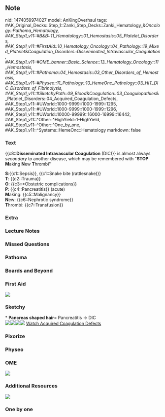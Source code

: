 ## Note
nid: 1474059974027
model: AnKingOverhaul
tags: #AK_Original_Decks::Step_1::Zanki_Step_Decks::Zanki_Hematology_&_Oncology::Pathoma_Hematology, #AK_Step1_v11::#B&B::11_Hematology::01_Hemostasis::05_Platelet_Disorders, #AK_Step1_v11::#FirstAid::10_Hematology_Oncology::04_Pathology::19_Mixed_Platelet_&_Coagulation_Disorders::Disseminated_Intravascular_Coagulation, #AK_Step1_v11::#OME_banner::Basic_Science::13_Hematology_Oncology::11_Hemostasis, #AK_Step1_v11::#Pathoma::04_Hemostasis::03_Other_Disorders_of_Hemostasis, #AK_Step1_v11::#Physeo::11_Pathology::10_HemeOnc_Pathology::03_HIT_DIC_Disorders_of_Fibrinolysis, #AK_Step1_v11::#SketchyPath::09_Blood_&_Coagulation::03_Coagulopathies_&_Platelet_Disorders::04_Acquired_Coagulation_Defects, #AK_Step1_v11::#UWorld::1000-9999::1000-1999::1295, #AK_Step1_v11::#UWorld::1000-9999::1000-1999::1296, #AK_Step1_v11::#UWorld::10000-99999::16000-16999::16442, #AK_Step1_v11::^Other::^HighYield::1-HighYield, #AK_Step1_v11::^Other::^One_by_one, #AK_Step1_v11::^Systems::HemeOnc::Hematology
markdown: false

### Text
{{c8::<b>Disseminated Intravascular Coagulation</b> (DIC)}} is
almost always <i>secondary</i> to another disease, which may be
remembered with "<b>STOP</b> <b>M</b>aking <b>N</b>ew
<b>T</b>hrombi"
<div style="centerbox">
  <div class="mnemonics">
    <div>
      <b>S</b>:{{c1::Sepsis}}, {{c1::Snake bite (rattlesnake)}}
      <div>
        <div>
          <b>T</b>: {{c2::Trauma}}
        </div>
        <div>
          <b>O</b>: {{c3::*Obstetric complications}}
        </div>
        <div>
          <b>P</b>: {{c4::Pancreatitis}} (acute)
        </div>
        <div>
          <b>M</b>aking: {{c5::Malignancy}}
        </div>
        <div>
          <b>N</b>ew: {{c6::Nephrotic syndrome}}
        </div>
        <div>
          <b>T</b>hrombi: {{c7::Transfusion}}
        </div>
      </div>
    </div>
  </div>
</div>

### Extra


### Lecture Notes


### Missed Questions


### Pathoma


### Boards and Beyond


### First Aid
<img src="tmp1UnFkC.png">

### Sketchy
<div>
  * <b>Pancreas shaped hair</b>= Pancreatitis -> DIC
</div><img src=
"Screen%20Shot%202020-02-14%20at%202.12.22%20PM_1566160514431.JPG"><img src="DIC%20cancer,%20APL,%20obstetric%20complications_1566160514431.jpg"><img src="DIC%20gram%20negative%20sepsis_1566160514431.jpg"><img src="Zoverall%20picture%20(76)_1566160514431.JPG">
<a href=
"https://dashboard.sketchy.com/study/medical/courses/medical-pathophysiology/units/medical-pathophysiology-blood-coagulation/videos/medical-pathophysiology-blood-and-coagulation-coagulopathies-and-platelet-disorders-acquired-coagulation-defects?utm_source=anki&utm_medium=partnership&utm_campaign=february_update&utm_content=medical">
Watch Acquired Coagulation Defects</a>

### Pixorize


### Physeo


### OME
<div class="ome-widget">
  <a href=
  "https://onlinemeded.org/spa/heme-onc/hemostasis/acquire?ref=anki">
  <img src="_OME_AnkiFlashcards_Lesson_2.png"></a>
</div>

### Additional Resources
<img src="Screen%20Shot%202019-09-03%20at%208.38.11%20AM.png">

### One by one

